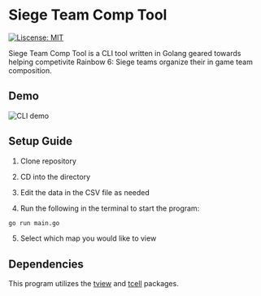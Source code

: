 # Siege Team Comp Tool

[![Liscense: MIT](https://img.shields.io/badge/License-MIT-yellow.svg)](https://opensourse.org/licenses/MIT)

Siege Team Comp Tool is a CLI tool written in Golang geared towards helping competivite Rainbow 6: Siege teams organize their in game team composition.

## Demo

<!-- <img src="https://imgur.com/A3fzeQ6.gif" alt="CLI demo"> -->

![CLI demo](https://imgur.com/A3fzeQ6.gif)

## Setup Guide

1. Clone repository

2. CD into the directory

3. Edit the data in the CSV file as needed

4. Run the following in the terminal to start the program:

```bash
go run main.go
```

5. Select which map you would like to view

## Dependencies

This program utilizes the [tview](https://github.com/rivo/tview) and [tcell](https://github.com/gdamore/tcell) packages.

